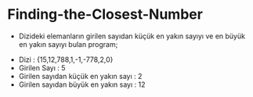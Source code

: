 # Finding-the-Closest-Number
* Dizideki elemanların girilen sayıdan küçük en yakın sayıyı ve en büyük en yakın sayıyı bulan program;

- Dizi : {15,12,788,1,-1,-778,2,0}
- Girilen Sayı : 5
- Girilen sayıdan küçük en yakın sayı : 2
- Girilen sayıdan büyük en yakın sayı : 12
